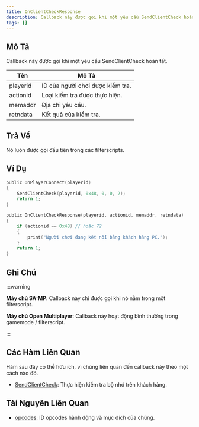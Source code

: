 ```yaml
---
title: OnClientCheckResponse
description: Callback này được gọi khi một yêu cầu SendClientCheck hoàn tất.
tags: []
---
```


## Mô Tả

Callback này được gọi khi một yêu cầu SendClientCheck hoàn tất.

| Tên         | Mô Tả                                         |
| ------------ | --------------------------------------------- |
| playerid     | ID của người chơi được kiểm tra.            |
| actionid     | Loại kiểm tra được thực hiện.               |
| memaddr      | Địa chỉ yêu cầu.                             |
| retndata     | Kết quả của kiểm tra.                        |

## Trả Về

Nó luôn được gọi đầu tiên trong các filterscripts.

## Ví Dụ

```c
public OnPlayerConnect(playerid)
{
    SendClientCheck(playerid, 0x48, 0, 0, 2);
    return 1;
}

public OnClientCheckResponse(playerid, actionid, memaddr, retndata)
{
    if (actionid == 0x48) // hoặc 72
    {
        print("Người chơi đang kết nối bằng khách hàng PC.");
    }
    return 1;
}
```

## Ghi Chú

:::warning

**Máy chủ SA:MP**: Callback này chỉ được gọi khi nó nằm trong một filterscript.

**Máy chủ Open Multiplayer**: Callback này hoạt động bình thường trong gamemode / filterscript.

:::

## Các Hàm Liên Quan

Hàm sau đây có thể hữu ích, vì chúng liên quan đến callback này theo một cách nào đó.

- [SendClientCheck](../functions/SendClientCheck): Thực hiện kiểm tra bộ nhớ trên khách hàng.

## Tài Nguyên Liên Quan

- [opcodes](../resources/opcodes): ID opcodes hành động và mục đích của chúng.